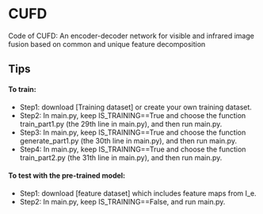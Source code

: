 # CUFD
Code of CUFD: An encoder-decoder network for visible and infrared image fusion based on common and unique feature decomposition

Tips
---------
#### To train:<br>
* Step1: download [Training dataset] or create your own training dataset.
* Step2: In main.py, keep IS_TRAINING==True and choose the function train_part1.py (the 29th line in main.py), and then run main.py.
* Step3: In main.py, keep IS_TRAINING==True and choose the function generate_part1.py (the 30th line in main.py), and then run main.py.
* Step4: In main.py, keep IS_TRAINING==True and choose the function train_part2.py (the 31th line in main.py), and then run main.py.

#### To test with the pre-trained model:<br>
* Step1: download [feature dataset] which includes feature maps from I_e.
* Step2: In main.py, keep IS_TRAINING==False, and run main.py.
